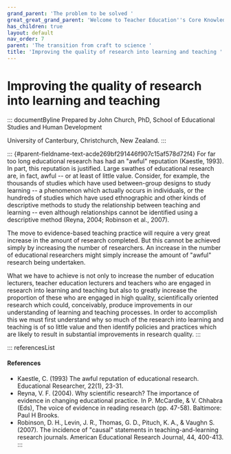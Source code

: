 ```yaml
---
grand_parent: 'The problem to be solved '
great_great_grand_parent: 'Welcome to Teacher Education''s Core Knowledge and Skills.'
has_children: true
layout: default
nav_order: 7
parent: 'The transition from craft to science '
title: 'Improving the quality of research into learning and teaching '
---
```

# Improving the quality of research into learning and teaching 


::: documentByline
Prepared by John Church, PhD, School of Educational Studies and Human
Development

University of Canterbury, Christchurch, New Zealand.
:::

::: {#parent-fieldname-text-acde269bf291446f907c15af578d72f4}
For far too long educational research has had an "awful" reputation
(Kaestle, 1993). In part, this reputation is justified. Large swathes of
educational research are, in fact, awful -- or at least of little value.
Consider, for example, the thousands of studies which have used
between-group designs to study learning -- a phenomenon which actually
occurs in individuals, or the hundreds of studies which have used
ethnographic and other kinds of descriptive methods to study the
relationship between teaching and learning -- even although
relationships cannot be identified using a descriptive method (Reyna,
2004; Robinson et al., 2007).

The move to evidence-based teaching practice will require a very great
increase in the amount of research completed. But this cannot be
achieved simply by increasing the number of researchers. An increase in
the number of educational researchers might simply increase the amount
of "awful" research being undertaken.

What we have to achieve is not only to increase the number of education
lecturers, teacher education lecturers and teachers who are engaged in
research into learning and teaching but also to greatly increase the
proportion of these who are engaged in high quality, scientifically
oriented research which could, conceivably, produce improvements in our
understanding of learning and teaching processes. In order to accomplish
this we must first understand why so much of the research into learning
and teaching is of so little value and then identify policies and
practices which are likely to result in substantial improvements in
research quality.
:::

::: referencesList
#### References

-   Kaestle, C. (1993) The awful reputation of educational research.
    Educational Researcher, 22(1), 23-31.
-   Reyna, V. F. (2004). Why scientific research? The importance of
    evidence in changing educational practice. In P. McCardle, & V.
    Chhabra (Eds), The voice of evidence in reading research (pp.
    47-58). Baltimore: Paul H Brooks.
-   Robinson, D. H., Levin, J. R., Thomas, G. D., Pituch, K. A., &
    Vaughn S. (2007). The incidence of \"causal\" statements in
    teaching-and-learning research journals. American Educational
    Research Journal, 44, 400-413.
:::
